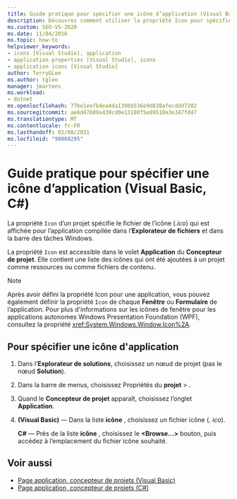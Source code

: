 ```yaml
---
title: Guide pratique pour spécifier une icône d’application (Visual Basic, C#)
description: Découvrez comment utiliser la propriété Icon pour spécifier l’icône que l’Explorateur de fichiers et la barre des tâches Windows affichent pour l’application compilée.
ms.custom: SEO-VS-2020
ms.date: 11/04/2016
ms.topic: how-to
helpviewer_keywords:
- icons [Visual Studio], application
- application properties [Visual Studio], icons
- application icons [Visual Studio]
author: TerryGLee
ms.author: tglee
manager: jmartens
ms.workload:
- dotnet
ms.openlocfilehash: 77be1eefb4ea4da139bb536e9d838afecddd7202
ms.sourcegitcommit: ae6d47b09a439cd0e13180f5e89510e3e347fd47
ms.translationtype: MT
ms.contentlocale: fr-FR
ms.lasthandoff: 02/08/2021
ms.locfileid: "99869295"
---
```

# <a name="how-to-specify-an-application-icon-visual-basic-c"></a>Guide pratique pour spécifier une icône d’application (Visual Basic, C#)

La propriété `Icon` d’un projet spécifie le fichier de l’icône (*.ico*) qui est affichée pour l’application compilée dans l’**Explorateur de fichiers** et dans la barre des tâches Windows.

La propriété `Icon` est accessible dans le volet **Application** du **Concepteur de projet**. Elle contient une liste des icônes qui ont été ajoutées à un projet comme ressources ou comme fichiers de contenu.

> [!NOTE]
> Après avoir défini la propriété Icon pour une application, vous pouvez également définir la propriété `Icon` de chaque **Fenêtre** ou **Formulaire** de l’application. Pour plus d'informations sur les icônes de fenêtre pour les applications autonomes Windows Presentation Foundation (WPF), consultez la propriété <xref:System.Windows.Window.Icon%2A>.

## <a name="to-specify-an-application-icon"></a>Pour spécifier une icône d'application

1. Dans l’**Explorateur de solutions**, choisissez un nœud de projet (pas le nœud **Solution**).

1. Dans la barre de menus, choisissez Propriétés du **projet**  >  .

1. Quand le **Concepteur de projet** apparaît, choisissez l’onglet **Application**.

1. **(Visual Basic)** &mdash; Dans la liste **icône** , choisissez un fichier icône (*. ico*).

    **C#** &mdash; Près de la liste **icône** , choisissez le **\<Browse...>** bouton, puis accédez à l’emplacement du fichier icône souhaité.

## <a name="see-also"></a>Voir aussi

- [Page application, concepteur de projets (Visual Basic)](../ide/reference/application-page-project-designer-visual-basic.md)
- [Page application, concepteur de projets (C#)](../ide/reference/application-page-project-designer-csharp.md)
